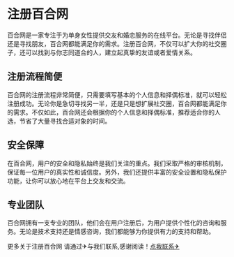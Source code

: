 # 注册百合网

百合网是一家专注于为单身女性提供交友和婚恋服务的在线平台。无论是寻找伴侣还是寻找朋友，百合网都能满足你的需求。注册百合网，不仅可以扩大你的社交圈子，还可以找到与你志同道合的人，建立起真挚的友谊或者爱情关系。

## 注册流程简便

百合网的注册流程非常简便，只需要填写基本的个人信息和择偶标准，就可以轻松注册成功。无论你是急切寻找另一半，还是只是想扩展社交圈，百合网都能满足你的需求。不仅如此，百合网还会根据你的个人信息和择偶标准，推荐适合你的人选，节省了大量寻找合适对象的时间。

## 安全保障

在百合网，用户的安全和隐私始终是我们关注的重点。我们采取严格的审核机制，保证每一位用户的真实性和诚信度。另外，我们还提供丰富的安全设置和隐私保护功能，让你可以放心地在平台上交友和交流。

## 专业团队

百合网拥有一支专业的团队，他们会在用户注册后，为用户提供个性化的咨询和服务。无论是技术支持还是情感咨询，我们都能够为你提供有力的支持和帮助。

更多关于注册百合网 请通过✈与我们联系,感谢阅读！[点我联系✈](https://ad.k02.cc)